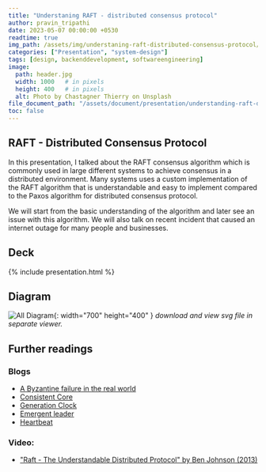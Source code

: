 ```yaml
---
title: "Understaning RAFT - distributed consensus protocol"
author: pravin_tripathi
date: 2023-05-07 00:00:00 +0530
readtime: true
img_path: /assets/img/understaning-raft-distributed-consensus-protocol/
categories: ["Presentation", "system-design"]
tags: [design, backenddevelopment, softwareengineering]
image:
  path: header.jpg
  width: 1000   # in pixels
  height: 400   # in pixels
  alt: Photo by Chastagner Thierry on Unsplash
file_document_path: "/assets/document/presentation/understanding-raft-distributed-consensus-protocol/RAFT - Distributed consensus protocol.pdf"
toc: false
---
```


## RAFT - Distributed Consensus Protocol

In this presentation, I talked about the RAFT consensus algorithm which is commonly used in large different systems to achieve consensus in a distributed environment. Many systems uses a custom implementation of the RAFT algorithm that is understandable and easy to implement compared to the Paxos algorithm for distributed consensus protocol.

We will start from the basic understanding of the algorithm and later see an issue with this algorithm. We will also talk on recent incident that caused an internet outage for many people and businesses.

## Deck
{% include presentation.html %}

## Diagram
![All Diagram](raft-presentation-diagram.svg){: width="700" height="400" }
_download and view svg file in separate viewer._

## Further readings
### Blogs
- [A Byzantine failure in the real world](https://blog.cloudflare.com/a-byzantine-failure-in-the-real-world/)
- [Consistent Core](https://martinfowler.com/articles/patterns-of-distributed-systems/consistent-core.html)
- [Generation Clock](https://martinfowler.com/articles/patterns-of-distributed-systems/generation.html)
- [Emergent leader](https://martinfowler.com/articles/patterns-of-distributed-systems/emergent-leader.html)
- [Heartbeat](https://martinfowler.com/articles/patterns-of-distributed-systems/heartbeat.html)

### Video:
- ["Raft - The Understandable Distributed Protocol" by Ben Johnson (2013)
](https://www.youtube.com/watch?v=ro2fU8_mr2w)